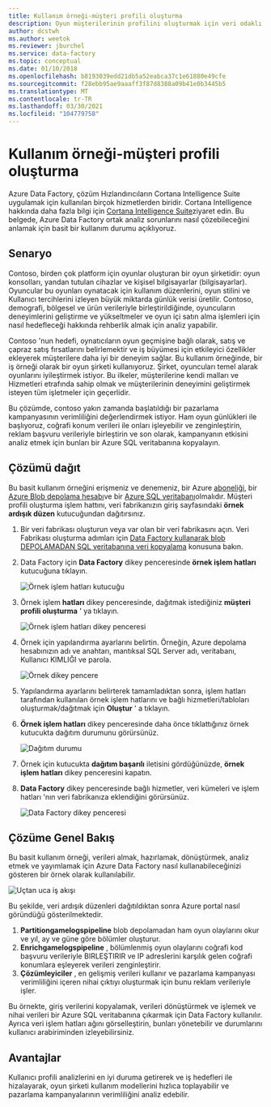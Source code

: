 ```yaml
---
title: Kullanım örneği-müşteri profili oluşturma
description: Oyun müşterilerinin profilini oluşturmak için veri odaklı bir iş akışı (işlem hattı) oluşturmak üzere Azure Data Factory nasıl kullanıldığını öğrenin.
author: dcstwh
ms.author: weetok
ms.reviewer: jburchel
ms.service: data-factory
ms.topic: conceptual
ms.date: 01/10/2018
ms.openlocfilehash: b8193039edd21db5a52eabca37c1e61880e49cfe
ms.sourcegitcommit: f28ebb95ae9aaaff3f87d8388a09b41e0b3445b5
ms.translationtype: MT
ms.contentlocale: tr-TR
ms.lasthandoff: 03/30/2021
ms.locfileid: "104779758"
---
```

# <a name="use-case---customer-profiling"></a>Kullanım örneği-müşteri profili oluşturma
Azure Data Factory, çözüm Hızlandırıcıların Cortana Intelligence Suite uygulamak için kullanılan birçok hizmetlerden biridir.  Cortana Intelligence hakkında daha fazla bilgi için [Cortana Intelligence Suite](https://www.microsoft.com/cortanaanalytics)ziyaret edin. Bu belgede, Azure Data Factory ortak analiz sorunlarını nasıl çözebileceğini anlamak için basit bir kullanım durumu açıklıyoruz.

## <a name="scenario"></a>Senaryo
Contoso, birden çok platform için oyunlar oluşturan bir oyun şirketidir: oyun konsolları, yandan tutulan cihazlar ve kişisel bilgisayarlar (bilgisayarlar). Oyuncular bu oyunları oynatacak için kullanım düzenlerini, oyun stilini ve Kullanıcı tercihlerini izleyen büyük miktarda günlük verisi üretilir.  Contoso, demografi, bölgesel ve ürün verileriyle birleştirildiğinde, oyuncuların deneyimlerini geliştirme ve yükseltmeler ve oyun içi satın alma işlemleri için nasıl hedefleceği hakkında rehberlik almak için analiz yapabilir. 

Contoso 'nun hedefi, oynatıcıların oyun geçmişine bağlı olarak, satış ve çapraz satış fırsatlarını belirlemektir ve iş büyümesi için etkileyici özellikler ekleyerek müşterilere daha iyi bir deneyim sağlar. Bu kullanım örneğinde, bir iş örneği olarak bir oyun şirketi kullanıyoruz. Şirket, oyuncuları temel alarak oyunlarını iyileştirmek istiyor. Bu ilkeler, müşterilerine kendi malları ve Hizmetleri etrafında sahip olmak ve müşterilerinin deneyimini geliştirmek isteyen tüm işletmeler için geçerlidir.

Bu çözümde, contoso yakın zamanda başlatıldığı bir pazarlama kampanyasının verimliliğini değerlendirmek istiyor. Ham oyun günlükleri ile başlıyoruz, coğrafi konum verileri ile onları işleyebilir ve zenginleştirin, reklam başvuru verileriyle birleştirin ve son olarak, kampanyanın etkisini analiz etmek için bunları bir Azure SQL veritabanına kopyalayın.

## <a name="deploy-solution"></a>Çözümü dağıt
Bu basit kullanım örneğini erişmeniz ve denemeniz, bir Azure [aboneliği](https://azure.microsoft.com/pricing/free-trial/), bir [Azure Blob depolama hesabı](../../storage/common/storage-account-create.md)ve bir [Azure SQL veritabanı](../../azure-sql/database/single-database-create-quickstart.md)olmalıdır. Müşteri profili oluşturma işlem hattını, veri fabrikanızın giriş sayfasındaki **örnek ardışık düzen** kutucuğundan dağıtırsınız.

1. Bir veri fabrikası oluşturun veya var olan bir veri fabrikasını açın. Veri Fabrikası oluşturma adımları için [Data Factory kullanarak blob DEPOLAMADAN SQL veritabanına veri kopyalama](data-factory-copy-data-from-azure-blob-storage-to-sql-database.md) konusuna bakın.
2. Data Factory için **Data Factory** dikey penceresinde **örnek işlem hatları** kutucuğuna tıklayın.

    ![Örnek işlem hatları kutucuğu](./media/data-factory-samples/SamplePipelinesTile.png)
3. Örnek işlem **hatları** dikey penceresinde, dağıtmak istediğiniz **müşteri profili oluşturma** ' ya tıklayın.

    ![Örnek işlem hatları dikey penceresi](./media/data-factory-samples/SampleTile.png)
4. Örnek için yapılandırma ayarlarını belirtin. Örneğin, Azure depolama hesabınızın adı ve anahtarı, mantıksal SQL Server adı, veritabanı, Kullanıcı KIMLIĞI ve parola.

    ![Örnek dikey pencere](./media/data-factory-samples/SampleBlade.png)
5. Yapılandırma ayarlarını belirterek tamamladıktan sonra, işlem hatları tarafından kullanılan örnek işlem hatlarını ve bağlı hizmetleri/tabloları oluşturmak/dağıtmak için **Oluştur** ' a tıklayın.
6. **Örnek işlem hatları** dikey penceresinde daha önce tıklattığınız örnek kutucukta dağıtım durumunu görürsünüz.

    ![Dağıtım durumu](./media/data-factory-samples/DeploymentStatus.png)
7. Örnek için kutucukta **dağıtım başarılı** iletisini gördüğünüzde, **örnek işlem hatları** dikey penceresini kapatın.  
8. **Data Factory** dikey penceresinde bağlı hizmetler, veri kümeleri ve işlem hatları 'nın veri fabrikanıza eklendiğini görürsünüz.  

    ![Data Factory dikey penceresi](./media/data-factory-samples/DataFactoryBladeAfter.png)

## <a name="solution-overview"></a>Çözüme Genel Bakış
Bu basit kullanım örneği, verileri almak, hazırlamak, dönüştürmek, analiz etmek ve yayımlamak için Azure Data Factory nasıl kullanabileceğinizi gösteren bir örnek olarak kullanılabilir.

![Uçtan uca iş akışı](./media/data-factory-customer-profiling-usecase/EndToEndWorkflow.png)

Bu şekilde, veri ardışık düzenleri dağıtıldıktan sonra Azure portal nasıl göründüğü gösterilmektedir.

1. **Partitiongamelogspipeline** blob depolamadan ham oyun olaylarını okur ve yıl, ay ve güne göre bölümler oluşturur.
2. **Enrichgamelogspipeline** , bölümlenmiş oyun olaylarını coğrafi kod başvuru verileriyle BIRLEŞTIRIR ve IP adreslerini karşılık gelen coğrafi konumlara eşleyerek verileri zenginleştirir.
3. **Çözümleyiciler** , en gelişmiş verileri kullanır ve pazarlama kampanyası verimliliğini içeren nihai çıktıyı oluşturmak için bunu reklam verileriyle işler.

Bu örnekte, giriş verilerini kopyalamak, verileri dönüştürmek ve işlemek ve nihai verileri bir Azure SQL veritabanına çıkarmak için Data Factory kullanılır.  Ayrıca veri işlem hatları ağını görselleştirin, bunları yönetebilir ve durumlarını kullanıcı arabiriminden izleyebilirsiniz.

## <a name="benefits"></a>Avantajlar
Kullanıcı profili analizlerini en iyi duruma getirerek ve iş hedefleri ile hizalayarak, oyun şirketi kullanım modellerini hızlıca toplayabilir ve pazarlama kampanyalarının verimliliğini analiz edebilir.